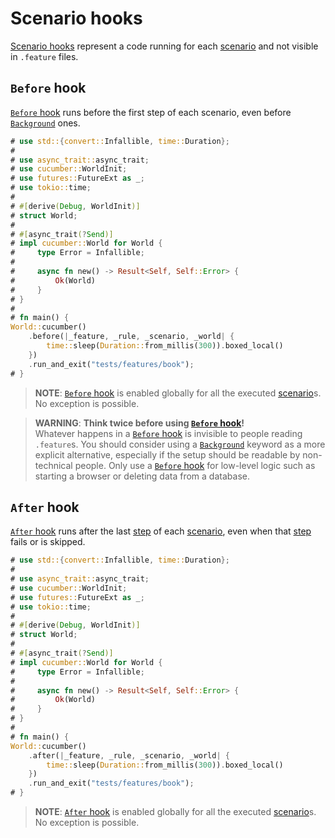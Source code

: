 Scenario hooks
==============

[Scenario hooks][hook] represent a code running for each [scenario] and not visible in `.feature` files.




## `Before` hook

[`Before` hook] runs before the first step of each scenario, even before [`Background`] ones.

```rust
# use std::{convert::Infallible, time::Duration};
# 
# use async_trait::async_trait;
# use cucumber::WorldInit;
# use futures::FutureExt as _;
# use tokio::time;
# 
# #[derive(Debug, WorldInit)]
# struct World;
# 
# #[async_trait(?Send)]
# impl cucumber::World for World {
#     type Error = Infallible;
# 
#     async fn new() -> Result<Self, Self::Error> {
#         Ok(World)
#     }
# }
# 
# fn main() {
World::cucumber()
    .before(|_feature, _rule, _scenario, _world| {
        time::sleep(Duration::from_millis(300)).boxed_local()
    })
    .run_and_exit("tests/features/book");
# }
```

> __NOTE__: [`Before` hook] is enabled globally for all the executed [scenario]s. No exception is possible.

> __WARNING__: __Think twice before using [`Before` hook]!__  
> Whatever happens in a [`Before` hook] is invisible to people reading `.feature`s. You should consider using a [`Background`] keyword as a more explicit alternative, especially if the setup should be readable by non-technical people. Only use a [`Before` hook] for low-level logic such as starting a browser or deleting data from a database.




## `After` hook

[`After` hook] runs after the last [step] of each [scenario], even when that [step] fails or is skipped.

```rust
# use std::{convert::Infallible, time::Duration};
# 
# use async_trait::async_trait;
# use cucumber::WorldInit;
# use futures::FutureExt as _;
# use tokio::time;
# 
# #[derive(Debug, WorldInit)]
# struct World;
# 
# #[async_trait(?Send)]
# impl cucumber::World for World {
#     type Error = Infallible;
# 
#     async fn new() -> Result<Self, Self::Error> {
#         Ok(World)
#     }
# }
# 
# fn main() {
World::cucumber()
    .after(|_feature, _rule, _scenario, _world| {
        time::sleep(Duration::from_millis(300)).boxed_local()
    })
    .run_and_exit("tests/features/book");
# }
```

> __NOTE__: [`After` hook] is enabled globally for all the executed [scenario]s. No exception is possible.




[`After` hook]: https://cucumber.io/docs/cucumber/api#after
[`Background`]: background.md
[`Before` hook]: https://cucumber.io/docs/cucumber/api#before 
[hook]: https://cucumber.io/docs/cucumber/api#scenario-hooks
[scenario]: https://cucumber.io/docs/gherkin/reference#example
[step]: https://cucumber.io/docs/gherkin/reference#steps
